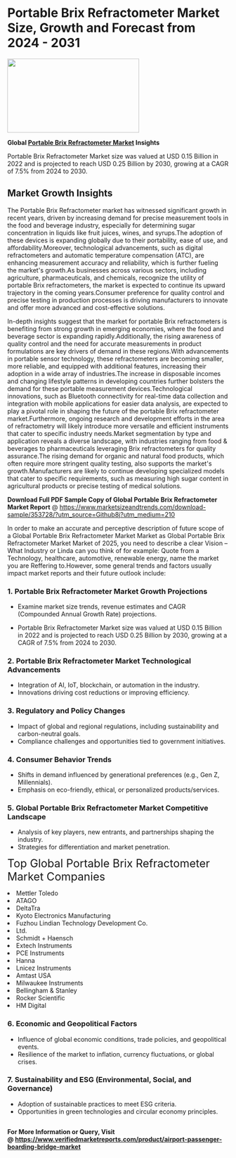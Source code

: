<H1>Portable Brix Refractometer Market Size, Growth and Forecast from 2024 - 2031</H1><img class="aligncenter size-medium wp-image-584254" src="https://thirdeyenews.in/wp-content/uploads/2024/09/Global-Market-Research-300x168.jpeg" alt="" width="300" height="168" /><p><strong>Global&nbsp;<a href="https://www.marketsizeandtrends.com/download-sample/353728/?utm_source=Github8j?utm_medium=210">Portable Brix Refractometer Market</a> Insights</strong></p><p>Portable Brix Refractometer Market size was valued at USD 0.15 Billion in 2022 and is projected to reach USD 0.25 Billion by 2030, growing at a CAGR of 7.5% from 2024 to 2030.</p><p><h2>Market Growth Insights</h2> <p>The Portable Brix Refractometer market has witnessed significant growth in recent years, driven by increasing demand for precise measurement tools in the food and beverage industry, especially for determining sugar concentration in liquids like fruit juices, wines, and syrups.The adoption of these devices is expanding globally due to their portability, ease of use, and affordability.Moreover, technological advancements, such as digital refractometers and automatic temperature compensation (ATC), are enhancing measurement accuracy and reliability, which is further fueling the market's growth.As businesses across various sectors, including agriculture, pharmaceuticals, and chemicals, recognize the utility of portable Brix refractometers, the market is expected to continue its upward trajectory in the coming years.Consumer preference for quality control and precise testing in production processes is driving manufacturers to innovate and offer more advanced and cost-effective solutions.</p> <p>In-depth insights suggest that the market for portable Brix refractometers is benefiting from strong growth in emerging economies, where the food and beverage sector is expanding rapidly.Additionally, the rising awareness of quality control and the need for accurate measurements in product formulations are key drivers of demand in these regions.With advancements in portable sensor technology, these refractometers are becoming smaller, more reliable, and equipped with additional features, increasing their adoption in a wide array of industries.The increase in disposable incomes and changing lifestyle patterns in developing countries further bolsters the demand for these portable measurement devices.Technological innovations, such as Bluetooth connectivity for real-time data collection and integration with mobile applications for easier data analysis, are expected to play a pivotal role in shaping the future of the portable Brix refractometer market.Furthermore, ongoing research and development efforts in the area of refractometry will likely introduce more versatile and efficient instruments that cater to specific industry needs.Market segmentation by type and application reveals a diverse landscape, with industries ranging from food & beverages to pharmaceuticals leveraging Brix refractometers for quality assurance.The rising demand for organic and natural food products, which often require more stringent quality testing, also supports the market's growth.Manufacturers are likely to continue developing specialized models that cater to specific requirements, such as measuring high sugar content in agricultural products or precise testing of medical solutions.<p><span class=""><strong>Download Full PDF Sample Copy of Global Portable Brix Refractometer Market Report</strong> @ <a href="https://www.marketsizeandtrends.com/download-sample/353728/?utm_source=Github8j?utm_medium=210" target="_blank">https://www.marketsizeandtrends.com/download-sample/353728/?utm_source=Github8j?utm_medium=210</a></span></p><p>In order to make an accurate and perceptive description of future scope of a Global&nbsp;Portable Brix Refractometer Market Market as Global&nbsp;Portable Brix Refractometer Market Market of 2025, you need to describe a clear Vision &ndash; What Industry or Linda can you think of for example: Quote from a Technology, healthcare, automotive, renewable energy, name the market you are Reffering to.However, some general trends and factors usually impact market reports and their future outlook include:</p><h3>1.&nbsp;<strong>Portable Brix Refractometer Market Growth Projections</strong></h3><ul><li>Examine market size trends, revenue estimates and CAGR (Compounded Annual Growth Rate) projections.</li><li><p>Portable Brix Refractometer Market size was valued at USD 0.15 Billion in 2022 and is projected to reach USD 0.25 Billion by 2030, growing at a CAGR of 7.5% from 2024 to 2030.</p></li></ul><h3>2.&nbsp;<strong>Portable Brix Refractometer Market Technological Advancements</strong></h3><ul><li>Integration of AI, IoT, blockchain, or automation in the industry.</li><li>Innovations driving cost reductions or improving efficiency.</li></ul><h3>3.&nbsp;<strong>Regulatory and Policy Changes</strong></h3><ul><li>Impact of global and regional regulations, including sustainability and carbon-neutral goals.</li><li>Compliance challenges and opportunities tied to government initiatives.</li></ul><h3>4.&nbsp;<strong>Consumer Behavior Trends</strong></h3><ul><li>Shifts in demand influenced by generational preferences (e.g., Gen Z, Millennials).</li><li>Emphasis on eco-friendly, ethical, or personalized products/services.</li></ul><h3>5.&nbsp;<strong>Global Portable Brix Refractometer Market Competitive Landscape</strong></h3><ul><li>Analysis of key players, new entrants, and partnerships shaping the industry.</li><li>Strategies for differentiation and market penetration.</li></ul><p data-pm-slice="1 1 []"><span style="color: inherit; font-family: inherit; font-size: 25px;">Top Global Portable Brix Refractometer Market Companies</span></p><div class="" data-test-id=""><p><li>Mettler Toledo</li><li> ATAGO</li><li> DeltaTra</li><li> Kyoto Electronics Manufacturing</li><li> Fuzhou Lindian Technology Development Co.</li><li> Ltd.</li><li> Schmidt + Haensch</li><li> Extech Instruments</li><li> PCE Instruments</li><li> Hanna</li><li> Lnicez Instruments</li><li> Amtast USA</li><li> Milwaukee Instruments</li><li> Bellingham & Stanley</li><li> Rocker Scientific</li><li> HM Digital</li></p></div><h3>6.&nbsp;<strong>Economic and Geopolitical Factors</strong></h3><ul><li>Influence of global economic conditions, trade policies, and geopolitical events.</li><li>Resilience of the market to inflation, currency fluctuations, or global crises.</li></ul><h3>7.&nbsp;<strong>Sustainability and ESG (Environmental, Social, and Governance)</strong></h3><ul><li>Adoption of sustainable practices to meet ESG criteria.</li><li>Opportunities in green technologies and circular economy principles.</li></ul><h2><strong style="font-size: 14px;">For More Information or Query, Visit @&nbsp;</strong><a style="background-color: #ffffff; font-size: 14px;" href="https://www.marketsizeandtrends.com/report/portable-brix-refractometer-market/" target="_blank">https://www.verifiedmarketreports.com/product/airport-passenger-boarding-bridge-market</a></h2>